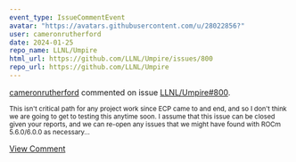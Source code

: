 ```yaml
---
event_type: IssueCommentEvent
avatar: "https://avatars.githubusercontent.com/u/28022856?"
user: cameronrutherford
date: 2024-01-25
repo_name: LLNL/Umpire
html_url: https://github.com/LLNL/Umpire/issues/800
repo_url: https://github.com/LLNL/Umpire
---
```


<a href='https://github.com/cameronrutherford' target='_blank'>cameronrutherford</a> commented on issue <a href='https://github.com/LLNL/Umpire/issues/800' target='_blank'>LLNL/Umpire#800</a>.

<small>This isn't critical path for any project work since ECP came to and end, and so I don't think we are going to get to testing this anytime soon. I assume that this issue can be closed given your reports, and we can re-open any issues that we might have found with ROCm 5.6.0/6.0.0 as necessary...</small>

<a href='https://github.com/LLNL/Umpire/issues/800' target='_blank'>View Comment</a>
